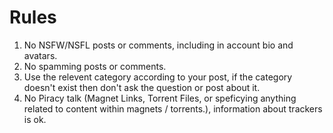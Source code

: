# Rules

1. No NSFW/NSFL posts or comments, including in account bio and avatars.
2. No spamming posts or comments.
3. Use the relevent category according to your post, if the category doesn't exist then don't ask the question or post about it.
4. No Piracy talk (Magnet Links, Torrent Files, or speficying anything related to content within magnets / torrents.), information about trackers is ok.
